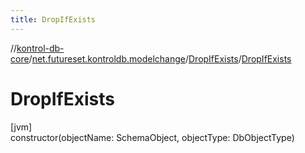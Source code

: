 ```yaml
---
title: DropIfExists
---
```

//[kontrol-db-core](../../../index.html)/[net.futureset.kontroldb.modelchange](../index.html)/[DropIfExists](index.html)/[DropIfExists](-drop-if-exists.html)



# DropIfExists



[jvm]\
constructor(objectName: SchemaObject, objectType: DbObjectType)





